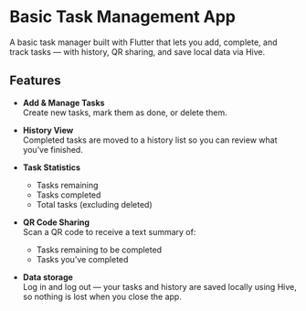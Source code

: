 # Basic Task Management App

A basic task manager built with Flutter that lets you add, complete, and track tasks — with history, QR sharing, and save local data via Hive.

## Features

- **Add & Manage Tasks**  
  Create new tasks, mark them as done, or delete them.

- **History View**  
  Completed tasks are moved to a history list so you can review what you’ve finished.

- **Task Statistics**  
  - Tasks remaining  
  - Tasks completed  
  - Total tasks (excluding deleted)

- **QR Code Sharing**  
  Scan a QR code to receive a text summary of:  
  - Tasks remaining to be completed
  - Tasks you’ve completed

- **Data storage**  
  Log in and log out — your tasks and history are saved locally using Hive, so nothing is lost when you close the app.
